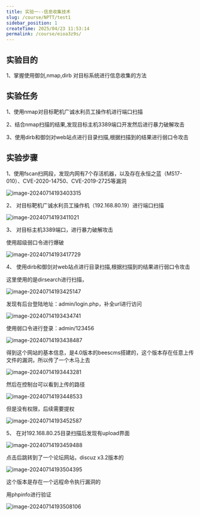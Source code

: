 ```yaml
---
title: 实验一--信息收集技术
slug: /course/NPTT/test1
sidebar_position: 1
createTime: 2025/04/23 11:53:14
permalink: /course/eioa3z9s/
---
```


## 实验目的

1、掌握使用御剑,nmap,dirb 对目标系统进行信息收集的方法

## 实验任务

1、使用nmap对目标靶机广诚水利员工操作机进行端口扫描

2、结合nmap扫描的结果,发现目标主机3389端口开发然后进行暴力破解攻击

3、使用dirb和御剑对web站点进行目录扫描,根据扫描到的结果进行弱口令攻击

## 实验步骤

1、使用fscan扫网段，发现内网有7个存活机器，以及存在永恒之蓝（MS17-010）、CVE-2020-14750、CVE-2019-2725等漏洞

![image-20240714193403315](https://img.crzliang.cn/img/202407142110462.png)

2、 对目标靶机广诚水利员工操作机（192.168.80.19）进行端口扫描

![image-20240714193411021](https://img.crzliang.cn/img/202407142110463.png)

3、 对目标主机3389端口，进行暴力破解攻击

使用超级弱口令进行爆破

![image-20240714193417729](https://img.crzliang.cn/img/202407142110464.png)

4、 使用dirb和御剑对web站点进行目录扫描,根据扫描到的结果进行弱口令攻击

这里使用的是dirsearch进行扫描， 

![image-20240714193425147](https://img.crzliang.cn/img/202407142110465.png)

发现有后台登陆地址：admin/login.php，补全url进行访问

 ![image-20240714193434741](https://img.crzliang.cn/img/202407142110466.png)

使用弱口令进行登录：admin/123456

 ![image-20240714193438487](https://img.crzliang.cn/img/202407142110467.png)

得到这个网站的基本信息，是4.0版本的beescms搭建的，这个版本存在任意上传文件的漏洞，所以传了一个木马上去

 ![image-20240714193443281](https://img.crzliang.cn/img/202407142110468.png)

然后在控制台可以看到上传的路径

 ![image-20240714193448533](https://img.crzliang.cn/img/202407142110469.png)

但是没有权限，后续需要提权

 ![image-20240714193452587](https://img.crzliang.cn/img/202407142110470.png)

5、 在对192.168.80.25目录扫描后发现有upload界面

![image-20240714193459488](https://img.crzliang.cn/img/202407142110471.png)

点击后跳转到了一个论坛网站，discuz x3.2版本的

![image-20240714193504395](https://img.crzliang.cn/img/202407142110472.png)

这个版本是存在一个远程命令执行漏洞的

用phpinfo进行验证

![image-20240714193508106](https://img.crzliang.cn/img/202407142110473.png)

 
